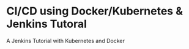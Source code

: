 # CI/CD using Docker/Kubernetes &amp; Jenkins Tutoral

A Jenkins Tutorial 
with Kubernetes
and Docker

